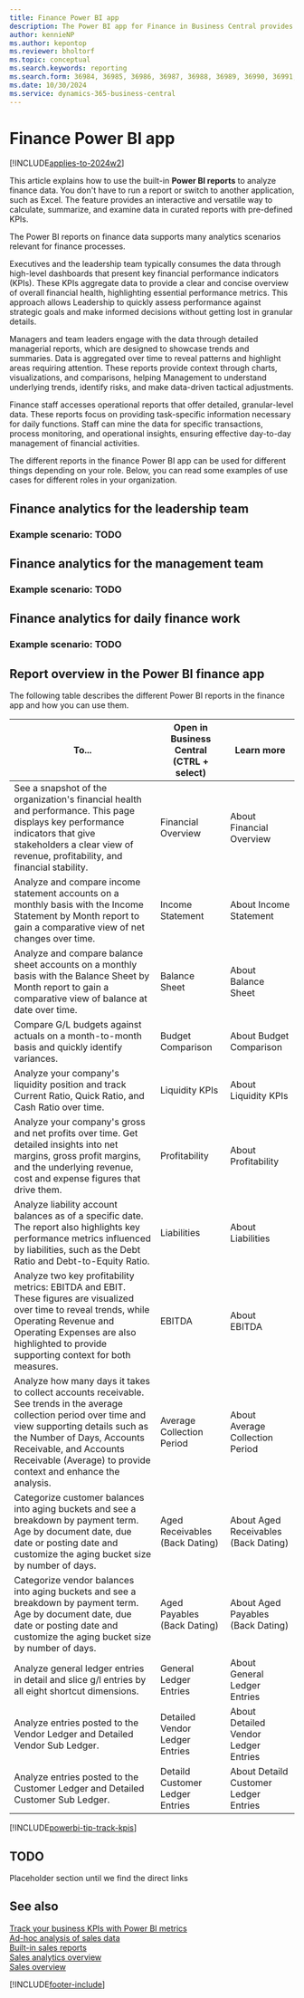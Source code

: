 ```yaml
---
title: Finance Power BI app
description: The Power BI app for Finance in Business Central provides comprehensive finance analytics to stakeholders at all levels of your organization.
author: kennieNP
ms.author: kepontop
ms.reviewer: bholtorf
ms.topic: conceptual
ms.search.keywords: reporting
ms.search.form: 36984, 36985, 36986, 36987, 36988, 36989, 36990, 36991, 36992, 36993,36994, 36995, 36996, 36997
ms.date: 10/30/2024
ms.service: dynamics-365-business-central
---
```

# Finance Power BI app

[!INCLUDE[applies-to-2024w2](includes/applies-to-2024w2.md)]

This article explains how to use the built-in **Power BI reports** to analyze finance data. You don't have to run a report or switch to another application, such as Excel. The feature provides an interactive and versatile way to calculate, summarize, and examine data in curated reports with pre-defined KPIs. 

The Power BI reports on finance data supports many analytics scenarios relevant for finance processes.

Executives and the leadership team typically consumes the data through high-level dashboards that present key financial performance indicators (KPIs). These KPIs aggregate data to provide a clear and concise overview of overall financial health, highlighting essential performance metrics. This approach allows Leadership to quickly assess performance against strategic goals and make informed decisions without getting lost in granular details.

Managers and team leaders engage with the data through detailed managerial reports, which are designed to showcase trends and summaries. Data is aggregated over time to reveal patterns and highlight areas requiring attention. These reports provide context through charts, visualizations, and comparisons, helping Management to understand underlying trends, identify risks, and make data-driven tactical adjustments.

Finance staff accesses operational reports that offer detailed, granular-level data. These reports focus on providing task-specific information necessary for daily functions. Staff can mine the data for specific transactions, process monitoring, and operational insights, ensuring effective day-to-day management of financial activities.

The different reports in the finance Power BI app can be used for different things depending on your role. Below, you can read some examples of use cases for different roles in your organization. 

## Finance analytics for the leadership team
### Example scenario: TODO #### 

## Finance analytics for the management team
### Example scenario: TODO #### 

## Finance analytics for daily finance work
### Example scenario: TODO #### 

## Report overview in the Power BI finance app
The following table describes the different Power BI reports in the finance app and how you can use them.

| To... | Open in Business Central (CTRL + select) | Learn more |
| ----- | ---------------------------------------- | ---------- |
|See a snapshot of the organization's financial health and performance. This page displays key performance indicators that give stakeholders a clear view of revenue, profitability, and financial stability.|Financial Overview|About Financial Overview|
|Analyze and compare income statement accounts on a monthly basis with the Income Statement by Month report to gain a comparative view of net changes over time.|Income Statement|About Income Statement|
|Analyze and compare balance sheet accounts on a monthly basis with the Balance Sheet by Month report to gain a comparative view of balance at date over time.|Balance Sheet|About Balance Sheet|
|Compare G/L budgets against actuals on a month-to-month basis and quickly identify variances. |Budget Comparison|About Budget Comparison|
|Analyze your company's liquidity position and track Current Ratio, Quick Ratio, and Cash Ratio over time. |Liquidity KPIs|About Liquidity KPIs|
|Analyze your company's gross and net profits over time. Get detailed insights into net margins, gross profit margins, and the underlying revenue, cost and expense figures that drive them.|Profitability|About Profitability|
|Analyze liability account balances as of a specific date. The report also highlights key performance metrics influenced by liabilities, such as the Debt Ratio and Debt-to-Equity Ratio.|Liabilities|About Liabilities|
| Analyze two key profitability metrics: EBITDA and EBIT. These figures are visualized over time to reveal trends, while Operating Revenue and Operating Expenses are also highlighted to provide supporting context for both measures.|EBITDA|About EBITDA|
|Analyze how many days it takes to collect accounts receivable. See trends in the average collection period over time and view supporting details such as the Number of Days, Accounts Receivable, and Accounts Receivable (Average) to provide context and enhance the analysis.|Average Collection Period|About Average Collection Period|
|Categorize customer balances into aging buckets and see a breakdown by payment term. Age by document date, due date or posting date and customize the aging bucket size by number of days. |Aged Receivables (Back Dating)|About Aged Receivables (Back Dating)|
|Categorize vendor balances into aging buckets and see a breakdown by payment term. Age by document date, due date or posting date and customize the aging bucket size by number of days.|Aged Payables (Back Dating)|About Aged Payables (Back Dating)|
|Analyze general ledger entries in detail and slice g/l entries by all eight shortcut dimensions. |General Ledger Entries|About General Ledger Entries|
|Analyze entries posted to the Vendor Ledger and Detailed Vendor Sub Ledger.|Detailed Vendor Ledger Entries|About Detailed Vendor Ledger Entries|
|Analyze entries posted to the Customer Ledger and Detailed Customer Sub Ledger.|Detaild Customer Ledger Entries|About Detaild Customer Ledger Entries|

[!INCLUDE[powerbi-tip-track-kpis](includes/powerbi-tip-track-kpis.md)]

## TODO

Placeholder section until we find the direct links

## See also

[Track your business KPIs with Power BI metrics](track-kpis-with-power-bi-metrics.md)   
[Ad-hoc analysis of sales data](ad-hoc-analysis-sales.md)   
[Built-in sales reports](sales-reports.md)   
[Sales analytics overview](sales-analytics-overview.md)  
[Sales overview](sales-manage-sales.md)  

[!INCLUDE[footer-include](includes/footer-banner.md)]
